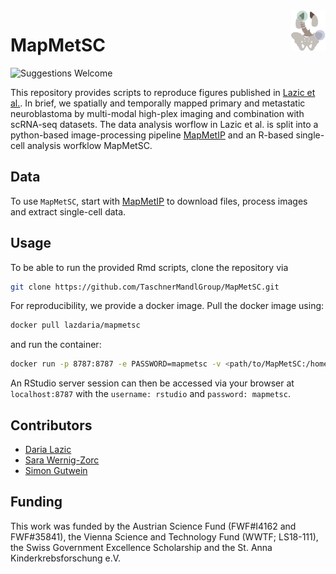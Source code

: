 <img src="https://github.com/TaschnerMandlGroup/MapMetSC/blob/main/docs/img/logo.png" align="right" alt="Logo" width="55" />

# MapMetSC
[comment]: <> (repo-specific shields will work once the repo is online)
![Suggestions Welcome](https://img.shields.io/badge/suggestions-welcome-green)

This repository provides scripts to reproduce figures published in [Lazic et al.](coming/soon). In brief, we spatially and temporally mapped primary and metastatic neuroblastoma by multi-modal high-plex imaging and combination with scRNA-seq datasets. The data analysis worflow in Lazic et al. is split into a python-based image-processing pipeline [MapMetIP](https://github.com/TaschnerMandlGroup/MapMetIP) and an R-based single-cell analysis worfklow MapMetSC. 

## Data 
To use `MapMetSC`, start with [MapMetIP](https://github.com/TaschnerMandlGroup/MapMetIP) to download files, process images and extract single-cell data.

## Usage
  
To be able to run the provided Rmd scripts, clone the repository via
 ```bash
 git clone https://github.com/TaschnerMandlGroup/MapMetSC.git
 ```
For reproducibility, we provide a docker image. Pull the docker image using:
 ```bash
 docker pull lazdaria/mapmetsc
 ```
 and run the container:
 ```bash
docker run -p 8787:8787 -e PASSWORD=mapmetsc -v <path/to/MapMetSC:/home/rstudio/MapMetSC -v <path/to/singlecelldata>:/mnt/data
 ```
 An RStudio server session can then be accessed via your browser at `localhost:8787` with the `username: rstudio` and `password: mapmetsc`.
  
## Contributors

- [Daria Lazic](https://github.com/LazDaria)
- [Sara Wernig-Zorc](https://github.com/sarawernig)
- [Simon Gutwein](https://github.com/SimonBon/)

## Funding

This work was funded by the Austrian Science Fund (FWF#I4162 and FWF#35841), the Vienna Science and Technology Fund (WWTF; LS18-111), the Swiss Government Excellence Scholarship and the St. Anna Kinderkrebsforschung e.V.


